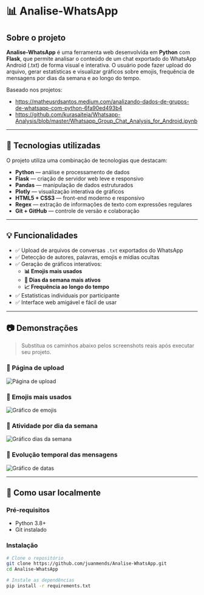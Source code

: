 # 📊 Analise-WhatsApp

## Sobre o projeto

**Analise-WhatsApp** é uma ferramenta web desenvolvida em **Python** com **Flask**, que permite analisar o conteúdo de um chat exportado do WhatsApp Android (.txt) de forma visual e interativa. O usuário pode fazer upload do arquivo, gerar estatísticas e visualizar gráficos sobre emojis, frequência de mensagens por dias da semana e ao longo do tempo.

Baseado nos projetos:

- https://matheusrdsantos.medium.com/analizando-dados-de-grupos-de-whatsapp-com-python-6fa90ed493b4
- https://github.com/kurasaiteja/Whatsapp-Analysis/blob/master/Whatsapp_Group_Chat_Analysis_for_Android.ipynb

---

## 🚀 Tecnologias utilizadas

O projeto utiliza uma combinação de tecnologias que destacam:

- **Python** — análise e processamento de dados
- **Flask** — criação de servidor web leve e responsivo
- **Pandas** — manipulação de dados estruturados
- **Plotly** — visualização interativa de gráficos
- **HTML5 + CSS3** — front-end moderno e responsivo
- **Regex** — extração de informações de texto com expressões regulares
- **Git + GitHub** — controle de versão e colaboração

---

## 💡 Funcionalidades

- ✅ Upload de arquivos de conversas `.txt` exportados do WhatsApp
- ✅ Detecção de autores, palavras, emojis e mídias ocultas
- ✅ Geração de gráficos interativos:
  - **📊 Emojis mais usados**
  - **📅 Dias da semana mais ativos**
  - **📈 Frequência ao longo do tempo**
- ✅ Estatísticas individuais por participante
- ✅ Interface web amigável e fácil de usar

---

## 📷 Demonstrações

> Substitua os caminhos abaixo pelos screenshots reais após executar seu projeto.

### 🔻 Página de upload
![Página de upload](/static/img/upload.png)

### 🔻 Emojis mais usados
![Gráfico de emojis](/static/img/emojis.png)

### 🔻 Atividade por dia da semana
![Gráfico dias da semana](/static/img/dias.png)

### 🔻 Evolução temporal das mensagens
![Gráfico de datas](/static/img/datas.png)

---

## 🔄 Como usar localmente

### Pré-requisitos

- Python 3.8+
- Git instalado

### Instalação

```bash
# Clone o repositório
git clone https://github.com/juanmends/Analise-WhatsApp.git
cd Analise-WhatsApp

# Instale as dependências
pip install -r requirements.txt
